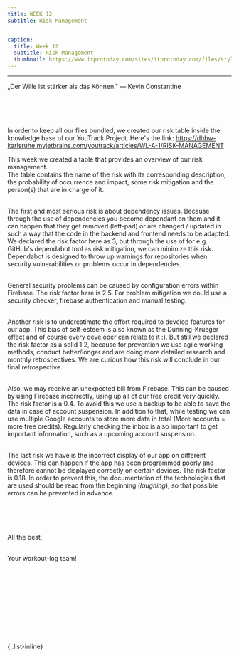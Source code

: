 ```yaml
---
title: WEEK 12
subtitle: Risk Management


caption:
  title: Week 12
  subtitle: Risk Management
  thumbnail: https://www.itprotoday.com/sites/itprotoday.com/files/styles/article_featured_standard/public/GettyImages-1343006928-1401x788-49696df.jpeg?itok=T9RcnyHx
---
```

<hr>
<div align="left">
  „Der Wille ist stärker als das Können." ― Kevin Constantine
  
  <br><br><br><br>
  In order to keep all our files bundled, we created our risk table inside the knowledge base of our YouTrack Project. Here's the link: https://dhbw-karlsruhe.myjetbrains.com/youtrack/articles/WL-A-1/RISK-MANAGEMENT
  <br>
  
  This week we created a table that provides an overview of our risk management.  
  The table contains the name of the risk with its corresponding description, the probability of occurrence and impact, some risk mitigation and the person(s) that are in charge of it. <br><br>
  
  The first and most serious risk is about dependency issues. Because through the use of dependencies you become dependant on them and it can happen that they get removed (left-pad) or are changed / updated in such a way that the code in the backend and 
  frontend needs to be adapted. We declared the risk factor here as 3, but through the use of for e.g. GitHub's dependabot tool as risk mitigation, we can minimize this risk.  
  Dependabot is designed to throw up warnings for repositories when security vulnerabilities 
  or problems occur in dependencies. <br><br>
  
  General security problems can be caused by configuration errors within Firebase. The risk 
  factor here is 2.5. For problem mitigation we could use a security checker, firebase authentication 
  and manual testing. <br><br>
  
  Another risk is to underestimate the effort required to develop features for our app. This bias of self-esteem is
  also known as the Dunning-Krueger effect and of course every developer can relate to it :). But still we declared the risk factor as a solid 1.2, because for prevention we use agile working methods, conduct better/longer and are doing more detailed research and monthly retrospectives. We are curious how this risk will conclude in our final retrospective. <br><br>
  
  Also, we may receive an unexpected bill from Firebase. This can be caused by using Firebase 
  incorrectly, using up all of our free credit very quickly. The risk factor is a 0.4. To avoid 
  this we use a backup to be able to save the data in case of account suspension. In addition to that, 
  while testing we can use multiple Google accounts to store more data in total (More accounts = more free credits). Regularly checking the inbox is also 
  important to get important information, such as a upcoming account suspension. <br><br>
  
  The last risk we have is the incorrect display of our app on different devices. This can 
  happen if the app has been programmed poorly and therefore cannot be displayed correctly 
  on certain devices. The risk factor is 0.18. In order to prevent this, the documentation 
  of the technologies that are used should be read from the beginning (*laughing*), so that possible errors
  can be prevented in advance.
  
  
  
  
  <br><br>
  <br><br>
  All the best,<br><br>

  Your workout-log team!<br><br><br><br><br>

</div>

 <script src="https://utteranc.es/client.js"
          repo="DHBW-TrainingApp/Blog"
          issue-term="pathname"
          label="Blog Comment"
          theme="github-light"
          crossorigin="anonymous"
          async>
  </script>
  
  <br>  <br>  <br>  <br>  <br>
  

{:.list-inline}
